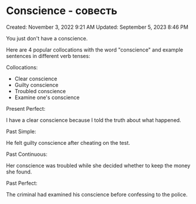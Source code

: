 # Conscience - совесть

Created: November 3, 2022 9:21 AM
Updated: September 5, 2023 8:46 PM

You just don't have a conscience.

Here are 4 popular collocations with the word "conscience" and example sentences in different verb tenses:

Collocations:

- Clear conscience
- Guilty conscience
- Troubled conscience
- Examine one's conscience

Present Perfect:

I have a clear conscience because I told the truth about what happened.

Past Simple:

He felt guilty conscience after cheating on the test.

Past Continuous:

Her conscience was troubled while she decided whether to keep the money she found.

Past Perfect:

The criminal had examined his conscience before confessing to the police.
